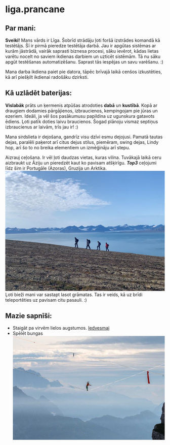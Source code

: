 # liga.prancane
## Par mani:

**Sveiki!** 
Mans vārds ir Līga.
Šobrīd strādāju ļoti foršā izstrādes komandā kā testētājs. Šī ir pirmā pieredze testētāja darbā. Jau ir 
apgūtas sistēmas ar kurām jāstrādā, vairāk saprasti biznesa procesi, sāku ievērot, kādas lietas varētu nocelt no saviem
ikdienas darbiem un uzticēt sistēmām. Tā nu sāku apgūt testēšanas automatizēšanu. Saprast tās iespējas un savu varēšanu. :)

Mana darba ikdiena paiet pie datora, tāpēc brīvajā laikā cenšos izkustēties, kā arī piešķilt ikdienai radošāku dzirksti.


## Kā uzlādēt baterijas:

**Vislabāk** prāts un ķermenis atpūšas atrodoties **dabā** un **kustībā**. Kopā ar draugiem dodamies pārgājienos, izbraucienos,
kempingojam pie jūras un ezeriem. Ideāli, ja vēl šos pasākumusu papildina uz ugunskura gatavots ēdiens. 
Ļoti patīk doties laivu braucienos. Šogad plānoju vismaz septiņus izbraucienus ar laivām, trīs jau ir! :)

Mana sirdslieta ir dejošana, gandrīz visu dzīvi esmu dejojusi. Pamatā tautas dejas, paralēli paķerot arī citus dejus stilus,
piemēram, swing dejas, Lindy hop, arī šo to no breika elementiem un izmēģināju arī stepu.

Aizrauj ceļošana. Ir vēl ļoti daudzas vietas, kuras vilina. Tuvākajā laikā ceru aizbraukt uz Āziju 
un pieredzēt kaut ko pavisam atšķirīgu. **_Top3_** ceļojumi līdz šim ir Portugāle (Azoras), Gruzija un Arktika.
![This is an image](img/arctic.JPG)
Ļoti bieži mani var sastapt lasot grāmatas. Tas ir veids, kā uz brīdi teleportēties uz pavisam citu pasauli. :)


## Mazie sapnīši:

* Staigāt pa virvēm lielos augstumos. [Iedvesmai](https://www.youtube.com/watch?v=hVylG6ngWb8&ab_channel=GuinnessWorldRecords)
* Spēlēt bungas
  ![This is an image](img/slackline.jpg)